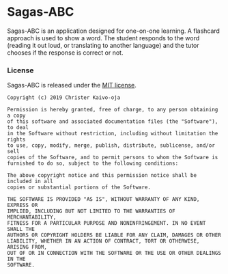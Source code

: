 # Sagas-ABC

Sagas-ABC is an application designed for one-on-one learning. A flashcard
approach is used to show a word. The student responds to the word (reading
it out loud, or translating to another language) and the tutor chooses if
the response is correct or not.

### License

Sagas-ABC is released under the [MIT license](LICENSE).

```
Copyright (c) 2019 Christer Kaivo-oja

Permission is hereby granted, free of charge, to any person obtaining a copy
of this software and associated documentation files (the "Software"), to deal
in the Software without restriction, including without limitation the rights
to use, copy, modify, merge, publish, distribute, sublicense, and/or sell
copies of the Software, and to permit persons to whom the Software is
furnished to do so, subject to the following conditions:

The above copyright notice and this permission notice shall be included in all
copies or substantial portions of the Software.

THE SOFTWARE IS PROVIDED "AS IS", WITHOUT WARRANTY OF ANY KIND, EXPRESS OR
IMPLIED, INCLUDING BUT NOT LIMITED TO THE WARRANTIES OF MERCHANTABILITY,
FITNESS FOR A PARTICULAR PURPOSE AND NONINFRINGEMENT. IN NO EVENT SHALL THE
AUTHORS OR COPYRIGHT HOLDERS BE LIABLE FOR ANY CLAIM, DAMAGES OR OTHER
LIABILITY, WHETHER IN AN ACTION OF CONTRACT, TORT OR OTHERWISE, ARISING FROM,
OUT OF OR IN CONNECTION WITH THE SOFTWARE OR THE USE OR OTHER DEALINGS IN THE
SOFTWARE.
```
